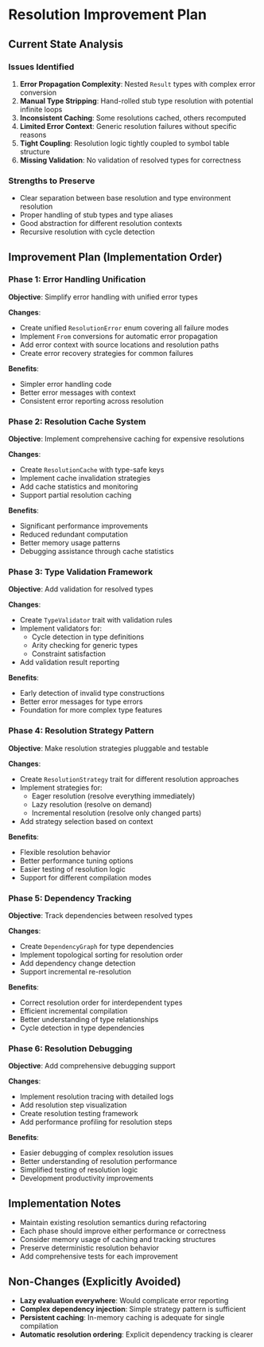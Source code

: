 # Resolution Improvement Plan

## Current State Analysis

### Issues Identified
1. **Error Propagation Complexity**: Nested `Result` types with complex error conversion
2. **Manual Type Stripping**: Hand-rolled stub type resolution with potential infinite loops
3. **Inconsistent Caching**: Some resolutions cached, others recomputed
4. **Limited Error Context**: Generic resolution failures without specific reasons
5. **Tight Coupling**: Resolution logic tightly coupled to symbol table structure
6. **Missing Validation**: No validation of resolved types for correctness

### Strengths to Preserve
- Clear separation between base resolution and type environment resolution
- Proper handling of stub types and type aliases
- Good abstraction for different resolution contexts
- Recursive resolution with cycle detection

## Improvement Plan (Implementation Order)

### Phase 1: Error Handling Unification
**Objective**: Simplify error handling with unified error types

**Changes**:
- Create unified `ResolutionError` enum covering all failure modes
- Implement `From` conversions for automatic error propagation
- Add error context with source locations and resolution paths
- Create error recovery strategies for common failures

**Benefits**:
- Simpler error handling code
- Better error messages with context
- Consistent error reporting across resolution

### Phase 2: Resolution Cache System
**Objective**: Implement comprehensive caching for expensive resolutions

**Changes**:
- Create `ResolutionCache` with type-safe keys
- Implement cache invalidation strategies
- Add cache statistics and monitoring
- Support partial resolution caching

**Benefits**:
- Significant performance improvements
- Reduced redundant computation
- Better memory usage patterns
- Debugging assistance through cache statistics

### Phase 3: Type Validation Framework
**Objective**: Add validation for resolved types

**Changes**:
- Create `TypeValidator` trait with validation rules
- Implement validators for:
  - Cycle detection in type definitions
  - Arity checking for generic types
  - Constraint satisfaction
- Add validation result reporting

**Benefits**:
- Early detection of invalid type constructions
- Better error messages for type errors
- Foundation for more complex type features

### Phase 4: Resolution Strategy Pattern
**Objective**: Make resolution strategies pluggable and testable

**Changes**:
- Create `ResolutionStrategy` trait for different resolution approaches
- Implement strategies for:
  - Eager resolution (resolve everything immediately)
  - Lazy resolution (resolve on demand)
  - Incremental resolution (resolve only changed parts)
- Add strategy selection based on context

**Benefits**:
- Flexible resolution behavior
- Better performance tuning options
- Easier testing of resolution logic
- Support for different compilation modes

### Phase 5: Dependency Tracking
**Objective**: Track dependencies between resolved types

**Changes**:
- Create `DependencyGraph` for type dependencies
- Implement topological sorting for resolution order
- Add dependency change detection
- Support incremental re-resolution

**Benefits**:
- Correct resolution order for interdependent types
- Efficient incremental compilation
- Better understanding of type relationships
- Cycle detection in type dependencies

### Phase 6: Resolution Debugging
**Objective**: Add comprehensive debugging support

**Changes**:
- Implement resolution tracing with detailed logs
- Add resolution step visualization
- Create resolution testing framework
- Add performance profiling for resolution steps

**Benefits**:
- Easier debugging of complex resolution issues
- Better understanding of resolution performance
- Simplified testing of resolution logic
- Development productivity improvements

## Implementation Notes

- Maintain existing resolution semantics during refactoring
- Each phase should improve either performance or correctness
- Consider memory usage of caching and tracking structures
- Preserve deterministic resolution behavior
- Add comprehensive tests for each improvement

## Non-Changes (Explicitly Avoided)

- **Lazy evaluation everywhere**: Would complicate error reporting
- **Complex dependency injection**: Simple strategy pattern is sufficient
- **Persistent caching**: In-memory caching is adequate for single compilation
- **Automatic resolution ordering**: Explicit dependency tracking is clearer 
